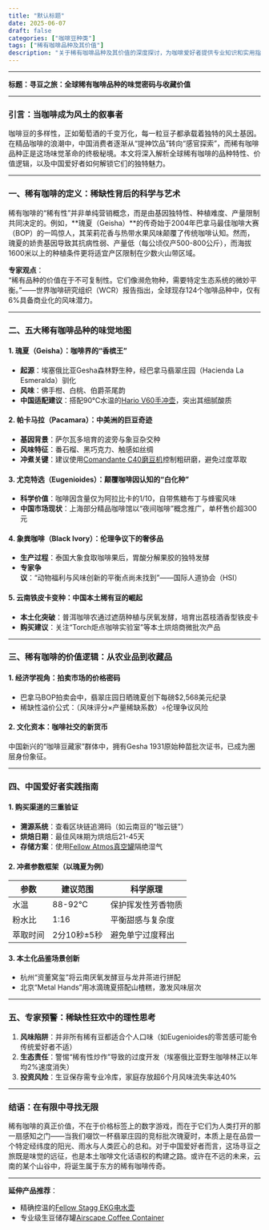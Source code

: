 ```yaml
---
title: "默认标题"
date: 2025-06-07
draft: false
categories: ["咖啡豆种类"]
tags: ["稀有咖啡品种及其价值"]
description: "关于稀有咖啡品种及其价值的深度探讨，为咖啡爱好者提供专业知识和实用指南。"
---
```


---
**标题：寻豆之旅：全球稀有咖啡品种的味觉密码与收藏价值**

---

### 引言：当咖啡成为风土的叙事者  
咖啡豆的多样性，正如葡萄酒的千变万化，每一粒豆子都承载着独特的风土基因。在精品咖啡的浪潮中，中国消费者逐渐从“提神饮品”转向“感官探索”，而稀有咖啡品种正是这场味觉革命的终极秘境。本文将深入解析全球稀有咖啡的品种特性、价值逻辑，以及中国爱好者如何解锁它们的独特魅力。

---

### 一、稀有咖啡的定义：稀缺性背后的科学与艺术  
稀有咖啡的“稀有性”并非单纯营销概念，而是由基因独特性、种植难度、产量限制共同决定的。例如，**瑰夏（Geisha）**的传奇始于2004年巴拿马最佳咖啡大赛（BOP）的一鸣惊人，其茉莉花香与热带水果风味颠覆了传统咖啡认知。然而，瑰夏的娇贵基因导致其抗病性弱、产量低（每公顷仅产500-800公斤），而海拔1600米以上的种植条件更将适宜产区限制在少数火山带区域。

**专家观点**：  
“稀有品种的价值在于不可复制性。它们像濒危物种，需要特定生态系统的微妙平衡。”——世界咖啡研究组织（WCR）报告指出，全球现存124个咖啡品种中，仅有6%具备商业化的风味潜力。

---

### 二、五大稀有咖啡品种的味觉地图  
#### 1. 瑰夏（Geisha）：咖啡界的“香槟王”  
- **起源**：埃塞俄比亚Gesha森林野生种，经巴拿马翡翠庄园（Hacienda La Esmeralda）驯化  
- **风味**：佛手柑、白桃、伯爵茶尾韵  
- **中国适配建议**：搭配90℃水温的[Hario V60手冲壶](https://www.amazon.com/s?k=Hario%20V60%E6%89%8B%E5%86%B2%E5%A3%B6&tag=coffeeprism-20)，突出其细腻酸质  

#### 2. 帕卡马拉（Pacamara）：中美洲的巨豆奇迹  
- **基因背景**：萨尔瓦多培育的波旁与象豆杂交种  
- **风味特征**：番石榴、黑巧克力、触感如丝绸  
- **冲煮关键**：建议使用[Comandante C40磨豆机](https://www.amazon.com/s?k=Comandante%20C40%E7%A3%A8%E8%B1%86%E6%9C%BA&tag=coffeeprism-20)控制粗研磨，避免过度萃取  

#### 3. 尤克特选（Eugenioides）：颠覆咖啡因认知的“白化种”  
- **科学价值**：咖啡因含量仅为阿拉比卡的1/10，自带焦糖布丁与蜂蜜风味  
- **中国市场现状**：上海部分精品咖啡馆以“夜间咖啡”概念推广，单杯售价超300元  

#### 4. 象粪咖啡（Black Ivory）：伦理争议下的奢侈品  
- **生产过程**：泰国大象食取咖啡果后，胃酸分解果胶的独特发酵  
- **专家争议**：“动物福利与风味创新的平衡点尚未找到”——国际人道协会（HSI）  

#### 5. 云南铁皮卡变种：中国本土稀有豆的崛起  
- **本土化突破**：普洱咖啡农通过遮荫种植与厌氧发酵，培育出荔枝酒香型铁皮卡  
- **购买建议**：关注“Torch炬点咖啡实验室”等本土烘焙商微批次产品  

---

### 三、稀有咖啡的价值逻辑：从农业品到收藏品  
#### 1. 经济学视角：拍卖市场的价格密码  
- 巴拿马BOP拍卖会中，翡翠庄园日晒瑰夏创下每磅$2,568美元纪录  
- 稀缺性溢价公式：（风味评分×产量稀缺系数）÷伦理争议风险  

#### 2. 文化资本：咖啡社交的新货币  
中国新兴的“咖啡豆藏家”群体中，拥有Gesha 1931原始种苗批次证书，已成为圈层身份象征。  

---

### 四、中国爱好者实践指南  
#### 1. 购买渠道的三重验证  
- **溯源系统**：查看区块链追溯码（如云南豆的“咖云链”）  
- **烘焙日期**：最佳风味期为烘焙后21-45天  
- **存储方案**：使用[Fellow Atmos真空罐](https://www.amazon.com/s?k=Fellow%20Atmos%E7%9C%9F%E7%A9%BA%E7%BD%90&tag=coffeeprism-20)隔绝湿气  

#### 2. 冲煮参数框架（以瑰夏为例）  
| 参数        | 建议范围       | 科学原理               |  
|-------------|----------------|------------------------|  
| 水温        | 88-92℃         | 保护挥发性芳香物质     |  
| 粉水比      | 1:16           | 平衡甜感与复杂度       |  
| 萃取时间    | 2分10秒±5秒    | 避免单宁过度释出       |  

#### 3. 本土化品鉴场景创新  
- 杭州“资董窝玺”将云南厌氧发酵豆与龙井茶进行拼配  
- 北京“Metal Hands”用冰滴瑰夏搭配山楂糕，激发风味层次  

---

### 五、专家预警：稀缺性狂欢中的理性思考  
1. **风味陷阱**：并非所有稀有豆都适合个人口味（如Eugenioides的零苦感可能令传统爱好者不适）  
2. **生态责任**：警惕“稀有性炒作”导致的过度开发（埃塞俄比亚野生咖啡林正以年均2%速度消失）  
3. **投资风险**：生豆保存需专业冷库，家庭存放超6个月风味流失率达40%  

---

### 结语：在有限中寻找无限  
稀有咖啡的真正价值，不在于价格标签上的数字游戏，而在于它们为人类打开的那一扇感知之门——当我们啜饮一杯翡翠庄园的竞标批次瑰夏时，本质上是在品尝一个特定经纬度的阳光、雨水与人类匠心的总和。对于中国爱好者而言，这场寻豆之旅既是味觉的远征，也是本土咖啡文化话语权的构建之路。或许在不远的未来，云南的某个山谷中，将诞生属于东方的稀有咖啡传奇。

---

**延伸产品推荐**：  
- 精确控温的[Fellow Stagg EKG电水壶](https://www.amazon.com/s?k=Fellow%20Stagg%20EKG%E7%94%B5%E6%B0%B4%E5%A3%B6&tag=coffeeprism-20)  
- 专业级生豆储存罐[Airscape Coffee Container](https://www.amazon.com/s?k=Airscape%20Coffee%20Container&tag=coffeeprism-20)
